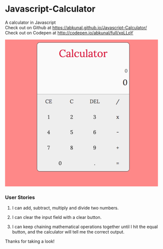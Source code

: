 # Javascript-Calculator  

A calculator in Javascript  
Check out on Github at https://abkunal.github.io/Javascript-Calculator/  
Check out on Codepen at http://codepen.io/abkunal/full/xqLLpY  
  
![Javascript Calculator screenshot][image]  

[image]: https://github.com/abkunal/Javascript-Calculator/blob/master/Javascript%20Calculator%20screenshot.png "Javascript Calculator"  
  
### User Stories  
  
1. I can add, subtract, multiply and divide two numbers.  
  
2. I can clear the input field with a clear button.  
  
3. I can keep chaining mathematical operations together until I hit the equal button, and the calculator will tell me the correct output.  
  
Thanks for taking a look!
